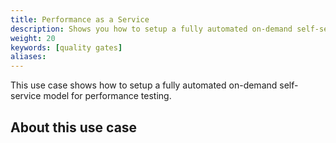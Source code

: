 ```yaml
---
title: Performance as a Service
description: Shows you how to setup a fully automated on-demand self-service model for performance testing.
weight: 20
keywords: [quality gates]
aliases:
---
```


This use case shows how to setup a fully automated on-demand self-service model for performance testing.

## About this use case
